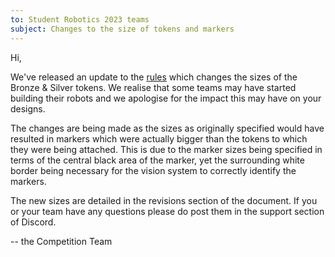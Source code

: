 ```yaml
---
to: Student Robotics 2023 teams
subject: Changes to the size of tokens and markers
---
```


Hi,

We've released an update to the [rules](https://studentrobotics.org/docs/rules)
which changes the sizes of the Bronze & Silver tokens. We realise that some
teams may have started building their robots and we apologise for the impact
this may have on your designs.

The changes are being made as the sizes as originally specified would have
resulted in markers which were actually bigger than the tokens to which they
were being attached. This is due to the marker sizes being specified in terms of
the central black area of the marker, yet the surrounding white border being
necessary for the vision system to correctly identify the markers.

The new sizes are detailed in the revisions section of the document.
If you or your team have any questions please do post them in the support section of Discord.

-- the Competition Team
